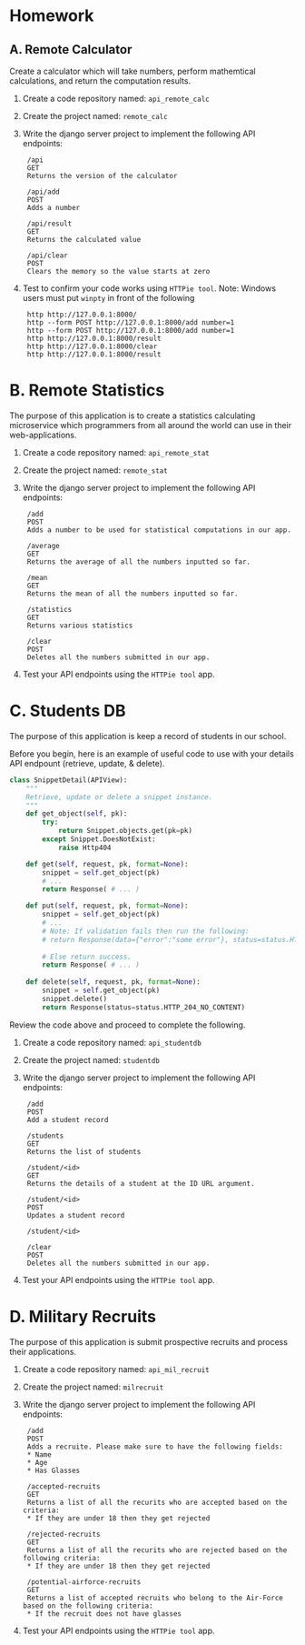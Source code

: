 # Homework
## A. Remote Calculator
Create a calculator which will take numbers, perform mathemtical calculations, and return the computation results.

1. Create a code repository named: ``api_remote_calc``

2. Create the project named: ``remote_calc``

3. Write the django server project to implement the following API endpoints:

        /api
        GET
        Returns the version of the calculator
        
        /api/add
        POST
        Adds a number

        /api/result
        GET
        Returns the calculated value

        /api/clear
        POST
        Clears the memory so the value starts at zero

4. Test to confirm your code works using ``HTTPie tool``. Note: Windows users must put ``winpty`` in front of the following

        http http://127.0.0.1:8000/
        http --form POST http://127.0.0.1:8000/add number=1
        http --form POST http://127.0.0.1:8000/add number=1
        http http://127.0.0.1:8000/result
        http http://127.0.0.1:8000/clear
        http http://127.0.0.1:8000/result
        
# B. Remote Statistics
The purpose of this application is to create a statistics calculating microservice which programmers from all around the world can use in their web-applications.

1. Create a code repository named: ``api_remote_stat``

2. Create the project named: ``remote_stat``

3. Write the django server project to implement the following API endpoints:

        /add
        POST
        Adds a number to be used for statistical computations in our app.
        
        /average
        GET
        Returns the average of all the numbers inputted so far.
        
        /mean
        GET
        Returns the mean of all the numbers inputted so far.
        
        /statistics
        GET
        Returns various statistics
        
        /clear
        POST
        Deletes all the numbers submitted in our app.
        
4. Test your API endpoints using the ``HTTPie tool`` app.

# C. Students DB
The purpose of this application is keep a record of students in our school. 

Before you begin, here is an example of useful code to use with your details API endpount (retrieve, update, & delete).

```python
class SnippetDetail(APIView):
    """
    Retrieve, update or delete a snippet instance.
    """
    def get_object(self, pk):
        try:
            return Snippet.objects.get(pk=pk)
        except Snippet.DoesNotExist:
            raise Http404

    def get(self, request, pk, format=None):
        snippet = self.get_object(pk)
        # ...
        return Response( # ... )

    def put(self, request, pk, format=None):
        snippet = self.get_object(pk)
        # ...
        # Note: If validation fails then run the following:
        # return Response(data={"error":"some error"}, status=status.HTTP_400_BAD_REQUEST)
        
        # Else return success.
        return Response( # ... )
        
    def delete(self, request, pk, format=None):
        snippet = self.get_object(pk)
        snippet.delete()
        return Response(status=status.HTTP_204_NO_CONTENT) 
```

Review the code above and proceed to complete the following.

1. Create a code repository named: ``api_studentdb``

2. Create the project named: ``studentdb``

3. Write the django server project to implement the following API endpoints:

        /add
        POST
        Add a student record
        
        /students
        GET
        Returns the list of students
        
        /student/<id>
        GET
        Returns the details of a student at the ID URL argument.
        
        /student/<id>
        POST
        Updates a student record
        
        /student/<id>
        
        /clear
        POST
        Deletes all the numbers submitted in our app.
        
4. Test your API endpoints using the ``HTTPie tool`` app.

# D. Military Recruits
The purpose of this application is submit prospective recruits and process their applications.

1. Create a code repository named: ``api_mil_recruit``

2. Create the project named: ``milrecruit``

3. Write the django server project to implement the following API endpoints:

        /add
        POST
        Adds a recruite. Please make sure to have the following fields:
        * Name
        * Age
        * Has Glasses
        
        /accepted-recruits
        GET
        Returns a list of all the recurits who are accepted based on the criteria:
        * If they are under 18 then they get rejected
        
        /rejected-recruits
        GET
        Returns a list of all the recurits who are rejected based on the following criteria:
        * If they are under 18 then they get rejected
        
        /potential-airforce-recruits
        GET
        Returns a list of accepted recruits who belong to the Air-Force based on the following criteria:
        * If the recruit does not have glasses
 
4. Test your API endpoints using the ``HTTPie tool`` app.
